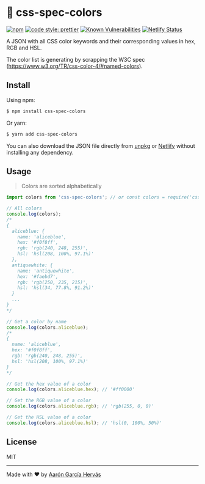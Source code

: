 # 🎨 css-spec-colors

[![npm](https://badgen.net/npm/v/css-spec-colors)](https://www.npmjs.com/package/css-spec-colors)
[![code style: prettier](https://img.shields.io/badge/code_style-prettier-ff69b4.svg)](https://github.com/prettier/prettier)
[![Known Vulnerabilities](https://snyk.io/test/github/aarongarciah/css-spec-colors/badge.svg?targetFile=package.json)](https://snyk.io/test/github/aarongarciah/css-spec-colors?targetFile=package.json)
[![Netlify Status](https://api.netlify.com/api/v1/badges/7c4bb19f-5cc8-4e39-8d0b-ec931ba4dcd6/deploy-status)](https://app.netlify.com/sites/css-spec-colors/deploys)

A JSON with all CSS color keywords and their corresponding values in hex, RGB and HSL.

The color list is generating by scrapping the W3C spec (https://www.w3.org/TR/css-color-4/#named-colors).

## Install

Using npm:

```bash
$ npm install css-spec-colors
```

Or yarn:

```bash
$ yarn add css-spec-colors
```

You can also download the JSON file directly from [unpkg](https://unpkg.com/css-spec-colors) or [Netlify](https://css-spec-colors.netlify.app/colors.json) without installing any dependency.

## Usage

> Colors are sorted alphabetically

```javascript
import colors from 'css-spec-colors'; // or const colors = require('css-spec-colors');

// All colors
console.log(colors);
/*
{
  aliceblue: {
    name: 'aliceblue',
    hex: '#f0f8ff',
    rgb: 'rgb(240, 248, 255)',
    hsl: 'hsl(208, 100%, 97.1%)'
  },
  antiquewhite: {
    name: 'antiquewhite',
    hex: '#faebd7',
    rgb: 'rgb(250, 235, 215)',
    hsl: 'hsl(34, 77.8%, 91.2%)'
  }
  ...
}
*/

// Get a color by name
console.log(colors.aliceblue);
/*
{
  name: 'aliceblue',
  hex: '#f0f8ff',
  rgb: 'rgb(240, 248, 255)',
  hsl: 'hsl(208, 100%, 97.1%)'
}
*/

// Get the hex value of a color
console.log(colors.aliceblue.hex); // '#ff0000'

// Get the RGB value of a color
console.log(colors.aliceblue.rgb); // 'rgb(255, 0, 0)'

// Get the HSL value of a color
console.log(colors.aliceblue.hsl); // 'hsl(0, 100%, 50%)'
```

## License

MIT

---

Made with ♥️ by [Aarón García Hervás](https://aarongarciah.com)
